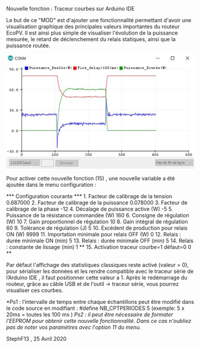 Nouvelle fonction : Traceur courbes sur Arduino IDE

Le but de ce "MOD" est d'ajouter une fonctionnalité permettant d'avoir une visualisation graphique des principales valeurs importantes du routeur EcoPV. 
Il est ainsi plus simple de visualiser l'évolution de la puissance mesurée, le retard de déclenchement  du relais statiques, ainsi que la puissance routée.

![EcoPV Traceur courbes](screenshots/ExempleTraceurSerie.png)

Pour activer cette nouvelle fonction (15) , une nouvelle variable a été ajoutée dans le menu configuration :

***        Configuration courante        ***
    1. Facteur de calibrage de la tension            0.687000
    2. Facteur de calibrage de la puissance            0.078000
    3. Facteur de calibrage de la phase            -12
    4. Décalage de puissance active (W)            -5
    5. Puissance de la résistance commandée (W)        160
    6. Consigne de régulation (W)                10
    7. Gain proportionnel de régulation            10
    8. Gain intégral de régulation                60
    9. Tolérance de régulation (J)                5
    10. Excédent de production pour relais ON (W)        9999
    11. Importation minimale pour relais OFF (W)        0
    12. Relais : durée minimale ON (min)            5
    13. Relais : durée minimale OFF (min)            5
    14. Relais : constante de lissage (min)            1
**    15. Activation traceur courbe=1 défaut=0         0 **

Par défaut l'affichage des statistiques classiques reste activé (valeur = 0), pour sérialiser les données et les rendre compatible avec le traceur série de l’Arduino IDE , il faut positionner cette valeur a 1.
Après le redémarrage du routeur, grâce au câble USB et de l'outil -> traceur série, vous pourrez visualiser ces courbes.

*Ps1 : l’intervalle de temps entre chaque échantillons peut être modifié dans le code source en modifiant : #define NB_CPTPERIODES   5 (exemple: 5 x 20ms = toutes les 100 ms )
*Ps2 : il peut être nécessaire de formater l'EEPROM pour obtenir cette nouvelle fonctionnalité. Dans ce cas n'oubliez pas de noter vos paramètres avec l'option 11 du menu.*

StephF13 , 25 Avril 2020
